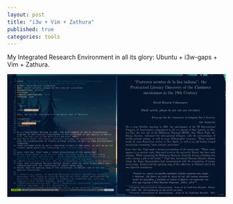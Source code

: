 ```yaml
---
layout: post
title: "i3w + Vim + Zathura"
published: true
categories: tools
---
```


My Integrated Research Environment in all its glory: Ubuntu + i3w-gaps + Vim + Zathura.

![i3w](/assets/i3w-vim.png)
